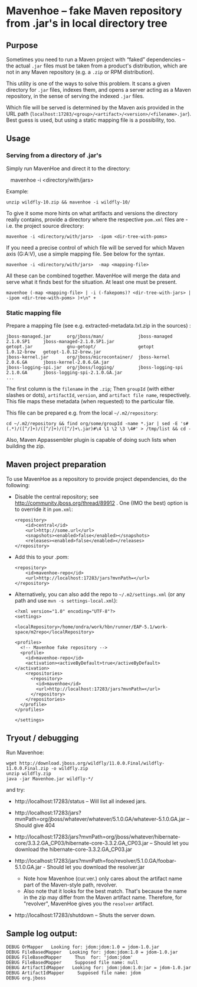
# Mavenhoe – fake Maven repository from .jar's in local directory tree

## Purpose

Sometimes you need to run a Maven project with “faked” dependencies – the actual `.jar` files must be taken from a product's distribution, which are not in any Maven repository (e.g. a `.zip` or RPM distribution).

This utility is one of the ways to solve this problem. It scans a given directory for `.jar` files, indexes them, and opens a server acting as a Maven repository, in the sense of serving the indexed `.jar` files.

Which file will be served is determined by the Maven axis provided in the URL path (`localhost:17283/<group>/<artifact>/<version>/<filename>.jar`). Best guess is used, but using a static mapping file is a possibility, too.

## Usage

### Serving from a directory of .jar's

Simply run MavenHoe and direct it to the directory:

    mavenhoe -i <directory/with/jars>
    
Example:

    unzip wildfly-10.zip && mavenhoe -i wildfly-10/
    
To give it some more hints on what artifacts and versions the directory really contains, provide a directory where the respective `pom.xml` files are - i.e. the project source directory:

    mavenhoe -i <directory/with/jars>  -ipom <dir-tree-with-poms>
    
If you need a precise control of which file will be served for which Maven axis (G:A:V), use a simple mapping file. See below for the syntax.

    mavenhoe -i <directory/with/jars>  -map <mapping-file>
    
All these can be combined together. MavenHoe will merge the data and serve what it finds best for the situation. At least one must be present.

    mavenhoe (-map <mapping-file> | -i (-fakepoms)? <dir-tree-with-jars> | -ipom <dir-tree-with-poms> )+\n" +


### Static mapping file

Prepare a mapping file (see e.g. extracted-metadata.txt.zip in the sources) :

    jboss-managed.jar      org/jboss/man/             jboss-managed      2.1.0.SP1     jboss-managed-2.1.0.SP1.jar
    getopt.jar             gnu-getopt/                getopt             1.0.12-brew   getopt-1.0.12-brew.jar
    jboss-kernel.jar       org/jboss/microcontainer/  jboss-kernel       2.0.6.GA      jboss-kernel-2.0.6.GA.jar
    jboss-logging-spi.jar  org/jboss/logging/         jboss-logging-spi  2.1.0.GA      jboss-logging-spi-2.1.0.GA.jar
    ...

The first column is the `filename` in the `.zip`; Then `groupId` (with either slashes or dots), `artifactId`, `version`, and `artifact file name`, respectively. This file maps these metadata (when requested) to the particular file.

This file can be prepared e.g. from the local `~/.m2/repository`:

    cd ~/.m2/repository && find org/some/groupId -name *.jar | sed -E 's#(.*)/([^/]+)/([^/]+)/([^/]+\.jar)#\4 \1 \2 \3 \4#' > /tmp/list && cd -
    
Also, Maven Appassembler plugin is capable of doing such lists when building the zip.


## Maven project preparation

To use MavenHoe as a repository to provide project dependencies, do the following:

* Disable the central repository; see http://community.jboss.org/thread/89912 . One (IMO the best) option is to override it in `pom.xml`:

      <repository>
          <id>central</id>
          <url>http://some.url</url>
          <snapshots><enabled>false</enabled></snapshots>
          <releases><enabled>false</enabled></releases>
      </repository>

* Add this to your .pom:

      <repository>
          <id>mavenhoe-repo</id>
          <url>http://localhost:17283/jars?mvnPath=</url>
      </repository>

* Alternatively, you can also add the repo to `~/.m2/settings.xml` (or any path and use `mvn -s settings-local.xml`):

      <?xml version="1.0" encoding="UTF-8"?>
      <settings>

      <localRepository>/home/ondra/work/hbn/runner/EAP-5.1/work-space/m2repo</localRepository>

      <profiles>
        <!-- Mavenhoe fake repository -->
        <profile>
          <id>mavenhoe-repo</id>
          <activation><activeByDefault>true</activeByDefault></activation>
          <repositories>
            <repository>
              <id>mavenhoe</id>
              <url>http://localhost:17283/jars?mvnPath=</url>
            </repository>
          </repositories>
        </profile>
      </profiles>

      </settings>

## Tryout / debugging

Run Mavenhoe:

    wget http://download.jboss.org/wildfly/11.0.0.Final/wildfly-11.0.0.Final.zip -o wildfly.zip
    unzip wildfly.zip
    java -jar Mavenhoe.jar wildfly-*/

and try:

  * http://localhost:17283/status – Will list all indexed jars.
  * http://localhost:17283/jars?mvnPath=org/jboss/whatever/whatever/5.1.0.GA/whatever-5.1.0.GA.jar – Should give 404
  * http://localhost:17283/jars?mvnPath=org/jboss/whatever/hibernate-core/3.3.2.GA_CP03/hibernate-core-3.3.2.GA_CP03.jar – Should let you download the hibernate-core-3.3.2.GA_CP03.jar
  * http://localhost:17283/jars?mvnPath=foo/revolver/5.1.0.GA/foobar-5.1.0.GA.jar - Should let you download the resolver.jar
      * Note how Mavenhoe (cur.ver.) only cares about the artifact name part of the Maven-style path, revolver.
      * Also note that it looks for the best match. That's because the name in the zip may differ from the Maven artifact name. Therefore, for "revolver", MavenHoe gives you the `resolver` artifact.

  * http://localhost:17283/shutdown – Shuts the server down.

## Sample log output:

    DEBUG OrMapper   Looking for: jdom:jdom:1.0 = jdom-1.0.jar
    DEBUG FileBasedMapper   Looking for: jdom:jdom:1.0 = jdom-1.0.jar
    DEBUG FileBasedMapper     Thus  for: 'jdom:jdom'
    DEBUG FileBasedMapper     Supposed file name: null
    DEBUG ArtifactIdMapper   Looking for: jdom:jdom:1.0:jar = jdom-1.0.jar
    DEBUG ArtifactIdMapper     Supposed file name: jdom
    DEBUG org.jboss
